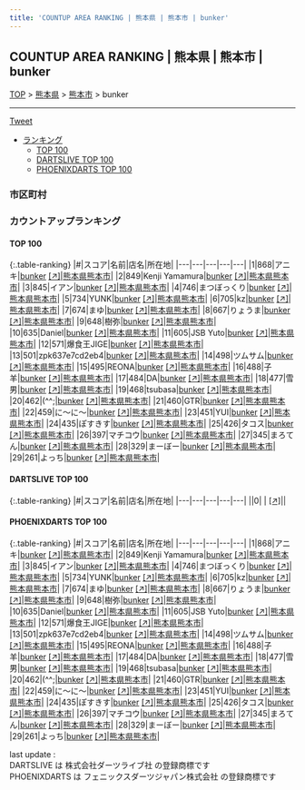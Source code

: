 ```yaml
---
title: 'COUNTUP AREA RANKING | 熊本県 | 熊本市 | bunker'
---
```

## COUNTUP AREA RANKING | 熊本県 | 熊本市 | bunker

[TOP](/darts/rank/) > [熊本県](/darts/rank/熊本県/) > [熊本市](/darts/rank/熊本県/熊本市/) > bunker

___

<a href="https://twitter.com/share?ref_src=twsrc%5Etfw" data-text="COUNTUP AREA RANKING | 熊本県熊本市bunker" class="twitter-share-button" data-hashtags="DARTSLIVE,PHOENIXDARTS,darts,ダーツ" data-show-count="false">Tweet</a>

* [ランキング](#カウントアップランキング)
    * [TOP 100](#top-100)
    * [DARTSLIVE TOP 100](#dartslive-top-100)
    * [PHOENIXDARTS TOP 100](#phoenixdarts-top-100)

### 市区町村

<ul>

</ul>

### カウントアップランキング

#### TOP 100



{:.table-ranking}
|#|スコア|名前|店名|所在地|
|---|---|---|---|---|
|1|868|<span class="rank-name-pd">アニキ</span>|<a href="/darts/rank/shops/78040.html">bunker</a> <a href="https://vs.phoenixdarts.com/jp/shop/shopDetailInfo/s_78040?s_seq=78040">[↗]</a>|<a href="/darts/rank/熊本県/熊本市">熊本県熊本市</a>|
|2|849|<span class="rank-name-pd">Kenji Yamamura</span>|<a href="/darts/rank/shops/78040.html">bunker</a> <a href="https://vs.phoenixdarts.com/jp/shop/shopDetailInfo/s_78040?s_seq=78040">[↗]</a>|<a href="/darts/rank/熊本県/熊本市">熊本県熊本市</a>|
|3|845|<span class="rank-name-pd">イアン</span>|<a href="/darts/rank/shops/78040.html">bunker</a> <a href="https://vs.phoenixdarts.com/jp/shop/shopDetailInfo/s_78040?s_seq=78040">[↗]</a>|<a href="/darts/rank/熊本県/熊本市">熊本県熊本市</a>|
|4|746|<span class="rank-name-pd">まつぼっくり</span>|<a href="/darts/rank/shops/78040.html">bunker</a> <a href="https://vs.phoenixdarts.com/jp/shop/shopDetailInfo/s_78040?s_seq=78040">[↗]</a>|<a href="/darts/rank/熊本県/熊本市">熊本県熊本市</a>|
|5|734|<span class="rank-name-pd">YUNK</span>|<a href="/darts/rank/shops/78040.html">bunker</a> <a href="https://vs.phoenixdarts.com/jp/shop/shopDetailInfo/s_78040?s_seq=78040">[↗]</a>|<a href="/darts/rank/熊本県/熊本市">熊本県熊本市</a>|
|6|705|<span class="rank-name-pd">kz</span>|<a href="/darts/rank/shops/78040.html">bunker</a> <a href="https://vs.phoenixdarts.com/jp/shop/shopDetailInfo/s_78040?s_seq=78040">[↗]</a>|<a href="/darts/rank/熊本県/熊本市">熊本県熊本市</a>|
|7|674|<span class="rank-name-pd">まゆ</span>|<a href="/darts/rank/shops/78040.html">bunker</a> <a href="https://vs.phoenixdarts.com/jp/shop/shopDetailInfo/s_78040?s_seq=78040">[↗]</a>|<a href="/darts/rank/熊本県/熊本市">熊本県熊本市</a>|
|8|667|<span class="rank-name-pd">りょうま</span>|<a href="/darts/rank/shops/78040.html">bunker</a> <a href="https://vs.phoenixdarts.com/jp/shop/shopDetailInfo/s_78040?s_seq=78040">[↗]</a>|<a href="/darts/rank/熊本県/熊本市">熊本県熊本市</a>|
|9|648|<span class="rank-name-pd">樹弥</span>|<a href="/darts/rank/shops/78040.html">bunker</a> <a href="https://vs.phoenixdarts.com/jp/shop/shopDetailInfo/s_78040?s_seq=78040">[↗]</a>|<a href="/darts/rank/熊本県/熊本市">熊本県熊本市</a>|
|10|635|<span class="rank-name-pd">Daniel</span>|<a href="/darts/rank/shops/78040.html">bunker</a> <a href="https://vs.phoenixdarts.com/jp/shop/shopDetailInfo/s_78040?s_seq=78040">[↗]</a>|<a href="/darts/rank/熊本県/熊本市">熊本県熊本市</a>|
|11|605|<span class="rank-name-pd">JSB Yuto</span>|<a href="/darts/rank/shops/78040.html">bunker</a> <a href="https://vs.phoenixdarts.com/jp/shop/shopDetailInfo/s_78040?s_seq=78040">[↗]</a>|<a href="/darts/rank/熊本県/熊本市">熊本県熊本市</a>|
|12|571|<span class="rank-name-pd">爆食王JIGE</span>|<a href="/darts/rank/shops/78040.html">bunker</a> <a href="https://vs.phoenixdarts.com/jp/shop/shopDetailInfo/s_78040?s_seq=78040">[↗]</a>|<a href="/darts/rank/熊本県/熊本市">熊本県熊本市</a>|
|13|501|<span class="rank-name-pd">zpk637e7cd2eb4</span>|<a href="/darts/rank/shops/78040.html">bunker</a> <a href="https://vs.phoenixdarts.com/jp/shop/shopDetailInfo/s_78040?s_seq=78040">[↗]</a>|<a href="/darts/rank/熊本県/熊本市">熊本県熊本市</a>|
|14|498|<span class="rank-name-pd">ツムサム</span>|<a href="/darts/rank/shops/78040.html">bunker</a> <a href="https://vs.phoenixdarts.com/jp/shop/shopDetailInfo/s_78040?s_seq=78040">[↗]</a>|<a href="/darts/rank/熊本県/熊本市">熊本県熊本市</a>|
|15|495|<span class="rank-name-pd">REONA</span>|<a href="/darts/rank/shops/78040.html">bunker</a> <a href="https://vs.phoenixdarts.com/jp/shop/shopDetailInfo/s_78040?s_seq=78040">[↗]</a>|<a href="/darts/rank/熊本県/熊本市">熊本県熊本市</a>|
|16|488|<span class="rank-name-pd">子羊</span>|<a href="/darts/rank/shops/78040.html">bunker</a> <a href="https://vs.phoenixdarts.com/jp/shop/shopDetailInfo/s_78040?s_seq=78040">[↗]</a>|<a href="/darts/rank/熊本県/熊本市">熊本県熊本市</a>|
|17|484|<span class="rank-name-pd">DA</span>|<a href="/darts/rank/shops/78040.html">bunker</a> <a href="https://vs.phoenixdarts.com/jp/shop/shopDetailInfo/s_78040?s_seq=78040">[↗]</a>|<a href="/darts/rank/熊本県/熊本市">熊本県熊本市</a>|
|18|477|<span class="rank-name-pd">雪男</span>|<a href="/darts/rank/shops/78040.html">bunker</a> <a href="https://vs.phoenixdarts.com/jp/shop/shopDetailInfo/s_78040?s_seq=78040">[↗]</a>|<a href="/darts/rank/熊本県/熊本市">熊本県熊本市</a>|
|19|468|<span class="rank-name-pd">tsubasa</span>|<a href="/darts/rank/shops/78040.html">bunker</a> <a href="https://vs.phoenixdarts.com/jp/shop/shopDetailInfo/s_78040?s_seq=78040">[↗]</a>|<a href="/darts/rank/熊本県/熊本市">熊本県熊本市</a>|
|20|462|<span class="rank-name-pd">(^^;</span>|<a href="/darts/rank/shops/78040.html">bunker</a> <a href="https://vs.phoenixdarts.com/jp/shop/shopDetailInfo/s_78040?s_seq=78040">[↗]</a>|<a href="/darts/rank/熊本県/熊本市">熊本県熊本市</a>|
|21|460|<span class="rank-name-pd">GTR</span>|<a href="/darts/rank/shops/78040.html">bunker</a> <a href="https://vs.phoenixdarts.com/jp/shop/shopDetailInfo/s_78040?s_seq=78040">[↗]</a>|<a href="/darts/rank/熊本県/熊本市">熊本県熊本市</a>|
|22|459|<span class="rank-name-pd">に～に～</span>|<a href="/darts/rank/shops/78040.html">bunker</a> <a href="https://vs.phoenixdarts.com/jp/shop/shopDetailInfo/s_78040?s_seq=78040">[↗]</a>|<a href="/darts/rank/熊本県/熊本市">熊本県熊本市</a>|
|23|451|<span class="rank-name-pd">YUI</span>|<a href="/darts/rank/shops/78040.html">bunker</a> <a href="https://vs.phoenixdarts.com/jp/shop/shopDetailInfo/s_78040?s_seq=78040">[↗]</a>|<a href="/darts/rank/熊本県/熊本市">熊本県熊本市</a>|
|24|435|<span class="rank-name-pd">ぽすきす</span>|<a href="/darts/rank/shops/78040.html">bunker</a> <a href="https://vs.phoenixdarts.com/jp/shop/shopDetailInfo/s_78040?s_seq=78040">[↗]</a>|<a href="/darts/rank/熊本県/熊本市">熊本県熊本市</a>|
|25|426|<span class="rank-name-pd">タコス</span>|<a href="/darts/rank/shops/78040.html">bunker</a> <a href="https://vs.phoenixdarts.com/jp/shop/shopDetailInfo/s_78040?s_seq=78040">[↗]</a>|<a href="/darts/rank/熊本県/熊本市">熊本県熊本市</a>|
|26|397|<span class="rank-name-pd">マチコウ</span>|<a href="/darts/rank/shops/78040.html">bunker</a> <a href="https://vs.phoenixdarts.com/jp/shop/shopDetailInfo/s_78040?s_seq=78040">[↗]</a>|<a href="/darts/rank/熊本県/熊本市">熊本県熊本市</a>|
|27|345|<span class="rank-name-pd">まろてん</span>|<a href="/darts/rank/shops/78040.html">bunker</a> <a href="https://vs.phoenixdarts.com/jp/shop/shopDetailInfo/s_78040?s_seq=78040">[↗]</a>|<a href="/darts/rank/熊本県/熊本市">熊本県熊本市</a>|
|28|329|<span class="rank-name-pd">まーぼー</span>|<a href="/darts/rank/shops/78040.html">bunker</a> <a href="https://vs.phoenixdarts.com/jp/shop/shopDetailInfo/s_78040?s_seq=78040">[↗]</a>|<a href="/darts/rank/熊本県/熊本市">熊本県熊本市</a>|
|29|261|<span class="rank-name-pd">よっち</span>|<a href="/darts/rank/shops/78040.html">bunker</a> <a href="https://vs.phoenixdarts.com/jp/shop/shopDetailInfo/s_78040?s_seq=78040">[↗]</a>|<a href="/darts/rank/熊本県/熊本市">熊本県熊本市</a>|


#### DARTSLIVE TOP 100



{:.table-ranking}
|#|スコア|名前|店名|所在地|
|---|---|---|---|---|
||0|<span class="rank-name-dl"> </span>|<a href="/darts/rank/shops/.html"></a> <a href="">[↗]</a>|<a href="/darts/rank//"></a>|


#### PHOENIXDARTS TOP 100



{:.table-ranking}
|#|スコア|名前|店名|所在地|
|---|---|---|---|---|
|1|868|<span class="rank-name-pd">アニキ</span>|<a href="/darts/rank/shops/78040.html">bunker</a> <a href="https://vs.phoenixdarts.com/jp/shop/shopDetailInfo/s_78040?s_seq=78040">[↗]</a>|<a href="/darts/rank/熊本県/熊本市">熊本県熊本市</a>|
|2|849|<span class="rank-name-pd">Kenji Yamamura</span>|<a href="/darts/rank/shops/78040.html">bunker</a> <a href="https://vs.phoenixdarts.com/jp/shop/shopDetailInfo/s_78040?s_seq=78040">[↗]</a>|<a href="/darts/rank/熊本県/熊本市">熊本県熊本市</a>|
|3|845|<span class="rank-name-pd">イアン</span>|<a href="/darts/rank/shops/78040.html">bunker</a> <a href="https://vs.phoenixdarts.com/jp/shop/shopDetailInfo/s_78040?s_seq=78040">[↗]</a>|<a href="/darts/rank/熊本県/熊本市">熊本県熊本市</a>|
|4|746|<span class="rank-name-pd">まつぼっくり</span>|<a href="/darts/rank/shops/78040.html">bunker</a> <a href="https://vs.phoenixdarts.com/jp/shop/shopDetailInfo/s_78040?s_seq=78040">[↗]</a>|<a href="/darts/rank/熊本県/熊本市">熊本県熊本市</a>|
|5|734|<span class="rank-name-pd">YUNK</span>|<a href="/darts/rank/shops/78040.html">bunker</a> <a href="https://vs.phoenixdarts.com/jp/shop/shopDetailInfo/s_78040?s_seq=78040">[↗]</a>|<a href="/darts/rank/熊本県/熊本市">熊本県熊本市</a>|
|6|705|<span class="rank-name-pd">kz</span>|<a href="/darts/rank/shops/78040.html">bunker</a> <a href="https://vs.phoenixdarts.com/jp/shop/shopDetailInfo/s_78040?s_seq=78040">[↗]</a>|<a href="/darts/rank/熊本県/熊本市">熊本県熊本市</a>|
|7|674|<span class="rank-name-pd">まゆ</span>|<a href="/darts/rank/shops/78040.html">bunker</a> <a href="https://vs.phoenixdarts.com/jp/shop/shopDetailInfo/s_78040?s_seq=78040">[↗]</a>|<a href="/darts/rank/熊本県/熊本市">熊本県熊本市</a>|
|8|667|<span class="rank-name-pd">りょうま</span>|<a href="/darts/rank/shops/78040.html">bunker</a> <a href="https://vs.phoenixdarts.com/jp/shop/shopDetailInfo/s_78040?s_seq=78040">[↗]</a>|<a href="/darts/rank/熊本県/熊本市">熊本県熊本市</a>|
|9|648|<span class="rank-name-pd">樹弥</span>|<a href="/darts/rank/shops/78040.html">bunker</a> <a href="https://vs.phoenixdarts.com/jp/shop/shopDetailInfo/s_78040?s_seq=78040">[↗]</a>|<a href="/darts/rank/熊本県/熊本市">熊本県熊本市</a>|
|10|635|<span class="rank-name-pd">Daniel</span>|<a href="/darts/rank/shops/78040.html">bunker</a> <a href="https://vs.phoenixdarts.com/jp/shop/shopDetailInfo/s_78040?s_seq=78040">[↗]</a>|<a href="/darts/rank/熊本県/熊本市">熊本県熊本市</a>|
|11|605|<span class="rank-name-pd">JSB Yuto</span>|<a href="/darts/rank/shops/78040.html">bunker</a> <a href="https://vs.phoenixdarts.com/jp/shop/shopDetailInfo/s_78040?s_seq=78040">[↗]</a>|<a href="/darts/rank/熊本県/熊本市">熊本県熊本市</a>|
|12|571|<span class="rank-name-pd">爆食王JIGE</span>|<a href="/darts/rank/shops/78040.html">bunker</a> <a href="https://vs.phoenixdarts.com/jp/shop/shopDetailInfo/s_78040?s_seq=78040">[↗]</a>|<a href="/darts/rank/熊本県/熊本市">熊本県熊本市</a>|
|13|501|<span class="rank-name-pd">zpk637e7cd2eb4</span>|<a href="/darts/rank/shops/78040.html">bunker</a> <a href="https://vs.phoenixdarts.com/jp/shop/shopDetailInfo/s_78040?s_seq=78040">[↗]</a>|<a href="/darts/rank/熊本県/熊本市">熊本県熊本市</a>|
|14|498|<span class="rank-name-pd">ツムサム</span>|<a href="/darts/rank/shops/78040.html">bunker</a> <a href="https://vs.phoenixdarts.com/jp/shop/shopDetailInfo/s_78040?s_seq=78040">[↗]</a>|<a href="/darts/rank/熊本県/熊本市">熊本県熊本市</a>|
|15|495|<span class="rank-name-pd">REONA</span>|<a href="/darts/rank/shops/78040.html">bunker</a> <a href="https://vs.phoenixdarts.com/jp/shop/shopDetailInfo/s_78040?s_seq=78040">[↗]</a>|<a href="/darts/rank/熊本県/熊本市">熊本県熊本市</a>|
|16|488|<span class="rank-name-pd">子羊</span>|<a href="/darts/rank/shops/78040.html">bunker</a> <a href="https://vs.phoenixdarts.com/jp/shop/shopDetailInfo/s_78040?s_seq=78040">[↗]</a>|<a href="/darts/rank/熊本県/熊本市">熊本県熊本市</a>|
|17|484|<span class="rank-name-pd">DA</span>|<a href="/darts/rank/shops/78040.html">bunker</a> <a href="https://vs.phoenixdarts.com/jp/shop/shopDetailInfo/s_78040?s_seq=78040">[↗]</a>|<a href="/darts/rank/熊本県/熊本市">熊本県熊本市</a>|
|18|477|<span class="rank-name-pd">雪男</span>|<a href="/darts/rank/shops/78040.html">bunker</a> <a href="https://vs.phoenixdarts.com/jp/shop/shopDetailInfo/s_78040?s_seq=78040">[↗]</a>|<a href="/darts/rank/熊本県/熊本市">熊本県熊本市</a>|
|19|468|<span class="rank-name-pd">tsubasa</span>|<a href="/darts/rank/shops/78040.html">bunker</a> <a href="https://vs.phoenixdarts.com/jp/shop/shopDetailInfo/s_78040?s_seq=78040">[↗]</a>|<a href="/darts/rank/熊本県/熊本市">熊本県熊本市</a>|
|20|462|<span class="rank-name-pd">(^^;</span>|<a href="/darts/rank/shops/78040.html">bunker</a> <a href="https://vs.phoenixdarts.com/jp/shop/shopDetailInfo/s_78040?s_seq=78040">[↗]</a>|<a href="/darts/rank/熊本県/熊本市">熊本県熊本市</a>|
|21|460|<span class="rank-name-pd">GTR</span>|<a href="/darts/rank/shops/78040.html">bunker</a> <a href="https://vs.phoenixdarts.com/jp/shop/shopDetailInfo/s_78040?s_seq=78040">[↗]</a>|<a href="/darts/rank/熊本県/熊本市">熊本県熊本市</a>|
|22|459|<span class="rank-name-pd">に～に～</span>|<a href="/darts/rank/shops/78040.html">bunker</a> <a href="https://vs.phoenixdarts.com/jp/shop/shopDetailInfo/s_78040?s_seq=78040">[↗]</a>|<a href="/darts/rank/熊本県/熊本市">熊本県熊本市</a>|
|23|451|<span class="rank-name-pd">YUI</span>|<a href="/darts/rank/shops/78040.html">bunker</a> <a href="https://vs.phoenixdarts.com/jp/shop/shopDetailInfo/s_78040?s_seq=78040">[↗]</a>|<a href="/darts/rank/熊本県/熊本市">熊本県熊本市</a>|
|24|435|<span class="rank-name-pd">ぽすきす</span>|<a href="/darts/rank/shops/78040.html">bunker</a> <a href="https://vs.phoenixdarts.com/jp/shop/shopDetailInfo/s_78040?s_seq=78040">[↗]</a>|<a href="/darts/rank/熊本県/熊本市">熊本県熊本市</a>|
|25|426|<span class="rank-name-pd">タコス</span>|<a href="/darts/rank/shops/78040.html">bunker</a> <a href="https://vs.phoenixdarts.com/jp/shop/shopDetailInfo/s_78040?s_seq=78040">[↗]</a>|<a href="/darts/rank/熊本県/熊本市">熊本県熊本市</a>|
|26|397|<span class="rank-name-pd">マチコウ</span>|<a href="/darts/rank/shops/78040.html">bunker</a> <a href="https://vs.phoenixdarts.com/jp/shop/shopDetailInfo/s_78040?s_seq=78040">[↗]</a>|<a href="/darts/rank/熊本県/熊本市">熊本県熊本市</a>|
|27|345|<span class="rank-name-pd">まろてん</span>|<a href="/darts/rank/shops/78040.html">bunker</a> <a href="https://vs.phoenixdarts.com/jp/shop/shopDetailInfo/s_78040?s_seq=78040">[↗]</a>|<a href="/darts/rank/熊本県/熊本市">熊本県熊本市</a>|
|28|329|<span class="rank-name-pd">まーぼー</span>|<a href="/darts/rank/shops/78040.html">bunker</a> <a href="https://vs.phoenixdarts.com/jp/shop/shopDetailInfo/s_78040?s_seq=78040">[↗]</a>|<a href="/darts/rank/熊本県/熊本市">熊本県熊本市</a>|
|29|261|<span class="rank-name-pd">よっち</span>|<a href="/darts/rank/shops/78040.html">bunker</a> <a href="https://vs.phoenixdarts.com/jp/shop/shopDetailInfo/s_78040?s_seq=78040">[↗]</a>|<a href="/darts/rank/熊本県/熊本市">熊本県熊本市</a>|


<div class="footer border-top border-gray-light mt-5 pt-3 text-right text-gray">
    last update : <span style="font-weight: italic" id="foot_last_modified"></span><br />
    DARTSLIVE は 株式会社ダーツライブ社 の登録商標です<br />
    PHOENIXDARTS は フェニックスダーツジャパン株式会社 の登録商標です<br />
</div>

<script src="https://cdnjs.cloudflare.com/ajax/libs/jquery.tablesorter/2.31.3/js/jquery.tablesorter.min.js" integrity="sha512-qzgd5cYSZcosqpzpn7zF2ZId8f/8CHmFKZ8j7mU4OUXTNRd5g+ZHBPsgKEwoqxCtdQvExE5LprwwPAgoicguNg==" crossorigin="anonymous" referrerpolicy="no-referrer"></script>
<link rel="stylesheet" href="https://cdnjs.cloudflare.com/ajax/libs/jquery.tablesorter/2.31.3/css/theme.default.min.css" integrity="sha512-wghhOJkjQX0Lh3NSWvNKeZ0ZpNn+SPVXX1Qyc9OCaogADktxrBiBdKGDoqVUOyhStvMBmJQ8ZdMHiR3wuEq8+w==" crossorigin="anonymous" referrerpolicy="no-referrer" />
<script>
$(function() {
    $(".table-ranking").tablesorter({sortList:[[0, 0]]});
    $("#foot_last_modified").text(formatDate(new Date(document.lastModified), 'yyyy-MM-dd HH:mm:ss'));
});
</script>

<script async src="https://platform.twitter.com/widgets.js" charset="utf-8"></script>